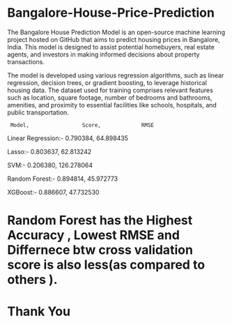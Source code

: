 # Bangalore-House-Price-Prediction
The Bangalore House Prediction Model is an open-source machine learning project hosted on GitHub that aims to predict housing prices in Bangalore, India. This model is designed to assist potential homebuyers, real estate agents, and investors in making informed decisions about property transactions.

The model is developed using various regression algorithms, such as linear regression, decision trees, or gradient boosting, to leverage historical housing data. The dataset used for training comprises relevant features such as location, square footage, number of bedrooms and bathrooms, amenities, and proximity to essential facilities like schools, hospitals, and public transportation.

     Model,                 Score,             RMSE
                    
Linear Regression:-       0.790384,          64.898435

Lasso:-                   0.803637,         62.813242

SVM:-                     0.206380,         126.278064

Random Forest:-           0.894814,          45.972773

XGBoost:-                 0.886607,          47.732530

# Random Forest has the Highest Accuracy , Lowest RMSE and Differnece btw cross validation score is also less(as compared to others ).

# Thank You

